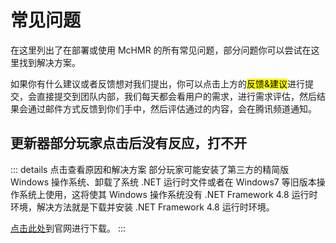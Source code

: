 # 常见问题

在这里列出了在部署或使用 McHMR 的所有常见问题，部分问题你可以尝试在这里找到解决方案。

如果你有什么建议或者反馈想对我们提出，你可以点击上方的<mark>反馈&建议</mark>进行提交，会直接提交到团队内部，我们每天都会看用户的需求，进行需求评估，然后结果会通过邮件方式反馈到你们手中，然后评估通过的内容，会在腾讯频道通知。

## 更新器部分玩家点击后没有反应，打不开

::: details 点击查看原因和解决方案
部分玩家可能安装了第三方的精简版 Windows 操作系统、卸载了系统 .NET 运行时文件或者在 Windows7 等旧版本操作系统上使用，这将使其 Windows 操作系统没有 .NET Framework 4.8 运行时环境，解决方法就是下载并安装 .NET Framework 4.8 运行时环境。

[点击此处](https://dotnet.microsoft.com/zh-cn/download/dotnet-framework/thank-you/net48-web-installer)到官网进行下载。
:::
